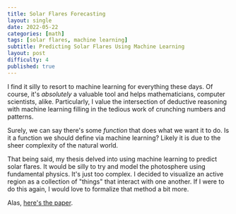 ```yaml
---
title: Solar Flares Forecasting 
layout: single
date: 2022-05-22
categories: [math]
tags: [solar flares, machine learning]
subtitle: Predicting Solar Flares Using Machine Learning
layout: post
difficulty: 4
published: true
---
```


I find it silly to resort to machine learning for everything these days. Of course, it's _absolutely_ a valuable tool and helps mathematicians, computer scientists, alike. Particularly, I value the intersection of deductive reasoning with machine learning filling in the tedious work of crunching numbers and patterns. 

Surely, we can say there's some _function_ that does what we want it to do. Is it a function we should define via machine learning? Likely it is due to the sheer complexity of the natural world. 

That being said, my thesis delved into using machine learning to predict solar flares. It would be silly to try and model the photosphere using fundamental physics. It's just too complex. I decided to visualize an active region as a collection of "things" that interact with one another. If I were to do this again, I would love to formalize that method a bit more.

Alas, [here's the paper](https://github.com/lincketheo/thesis/blob/main/Thesis.pdf).


